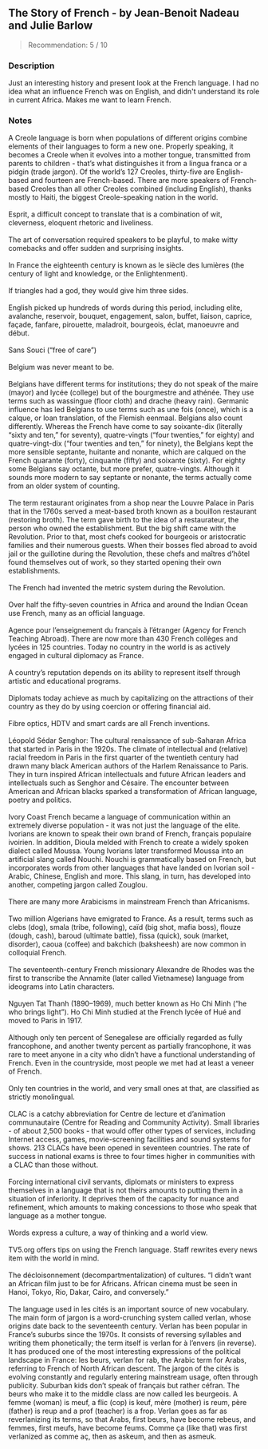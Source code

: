 ## The Story of French - by Jean-Benoit Nadeau and Julie Barlow
> Recommendation: 5 / 10
    
### Description
Just an interesting history and present look at the French language. I had no idea what an influence French was on English, and didn't understand its role in current Africa. Makes me want to learn French.
    
### Notes
A Creole language is born when populations of different origins combine elements of their languages to form a new one. Properly speaking, it becomes a Creole when it evolves into a mother tongue, transmitted from parents to children - that’s what distinguishes it from a lingua franca or a pidgin (trade jargon). Of the world’s 127 Creoles, thirty-five are English-based and fourteen are French-based. There are more speakers of French-based Creoles than all other Creoles combined (including English), thanks mostly to Haiti, the biggest Creole-speaking nation in the world.<br>
<br>
Esprit, a difficult concept to translate that is a combination of wit, cleverness, eloquent rhetoric and liveliness.<br>
<br>
The art of conversation required speakers to be playful, to make witty comebacks and offer sudden and surprising insights.<br>
<br>
In France the eighteenth century is known as le siècle des lumières (the century of light and knowledge, or the Enlightenment).<br>
<br>
If triangles had a god, they would give him three sides.<br>
<br>
English picked up hundreds of words during this period, including elite, avalanche, reservoir, bouquet, engagement, salon, buffet, liaison, caprice, façade, fanfare, pirouette, maladroit, bourgeois, éclat, manoeuvre and début.<br>
<br>
Sans Souci (“free of care”)<br>
<br>
Belgium was never meant to be.<br>
<br>
Belgians have different terms for institutions; they do not speak of the maire (mayor) and lycée (college) but of the bourgmestre and athénée. They use terms such as wassingue (floor cloth) and drache (heavy rain). Germanic influence has led Belgians to use terms such as une fois (once), which is a calque, or loan translation, of the Flemish eenmaal. Belgians also count differently. Whereas the French have come to say soixante-dix (literally “sixty and ten,” for seventy), quatre-vingts (“four twenties,” for eighty) and quatre-vingt-dix (“four twenties and ten,” for ninety), the Belgians kept the more sensible septante, huitante and nonante, which are calqued on the French quarante (forty), cinquante (fifty) and soixante (sixty). For eighty some Belgians say octante, but more prefer, quatre-vingts. Although it sounds more modern to say septante or nonante, the terms actually come from an older system of counting.<br>
<br>
The term restaurant originates from a shop near the Louvre Palace in Paris that in the 1760s served a meat-based broth known as a bouillon restaurant (restoring broth). The term gave birth to the idea of a restaurateur, the person who owned the establishment. But the big shift came with the Revolution. Prior to that, most chefs cooked for bourgeois or aristocratic families and their numerous guests. When their bosses fled abroad to avoid jail or the guillotine during the Revolution, these chefs and maîtres d’hôtel found themselves out of work, so they started opening their own establishments.<br>
<br>
The French had invented the metric system during the Revolution.<br>
<br>
Over half the fifty-seven countries in Africa and around the Indian Ocean use French, many as an official language.<br>
<br>
Agence pour l’enseignement du français à l’étranger (Agency for French Teaching Abroad). There are now more than 430 French collèges and lycées in 125 countries.  Today no country in the world is as actively engaged in cultural diplomacy as France.<br>
<br>
A country’s reputation depends on its ability to represent itself through artistic and educational programs.<br>
<br>
Diplomats today achieve as much by capitalizing on the attractions of their country as they do by using coercion or offering financial aid.<br>
<br>
Fibre optics, HDTV and smart cards are all French inventions.<br>
<br>
Léopold Sédar Senghor: The cultural renaissance of sub-Saharan Africa that started in Paris in the 1920s. The climate of intellectual and (relative) racial freedom in Paris in the first quarter of the twentieth century had drawn many black American authors of the Harlem Renaissance to Paris. They in turn inspired African intellectuals and future African leaders and intellectuals such as Senghor and Césaire. The encounter between American and African blacks sparked a transformation of African language, poetry and politics.<br>
<br>
Ivory Coast French became a language of communication within an extremely diverse population - it was not just the language of the elite. Ivorians are known to speak their own brand of French, français populaire ivoirien. In addition, Dioula melded with French to create a widely spoken dialect called Moussa. Young Ivorians later transformed Moussa into an artificial slang called Nouchi. Nouchi is grammatically based on French, but incorporates words from other languages that have landed on Ivorian soil - Arabic, Chinese, English and more. This slang, in turn, has developed into another, competing jargon called Zouglou.<br>
<br>
There are many more Arabicisms in mainstream French than Africanisms.<br>
<br>
Two million Algerians have emigrated to France. As a result, terms such as clebs (dog), smala (tribe, following), caïd (big shot, mafia boss), flouze (dough, cash), baroud (ultimate battle), fissa (quick), souk (market, disorder), caoua (coffee) and bakchich (baksheesh) are now common in colloquial French.<br>
<br>
The seventeenth-century French missionary Alexandre de Rhodes was the first to transcribe the Annamite (later called Vietnamese) language from ideograms into Latin characters.<br>
<br>
Nguyen Tat Thanh (1890–1969), much better known as Ho Chi Minh (“he who brings light”). Ho Chi Minh studied at the French lycée of Hué and moved to Paris in 1917.<br>
<br>
Although only ten percent of Senegalese are officially regarded as fully francophone, and another twenty percent as partially francophone, it was rare to meet anyone in a city who didn’t have a functional understanding of French. Even in the countryside, most people we met had at least a veneer of French.<br>
<br>
Only ten countries in the world, and very small ones at that, are classified as strictly monolingual.<br>
<br>
CLAC is a catchy abbreviation for Centre de lecture et d’animation communautaire (Centre for Reading and Community Activity).  Small libraries - of about 2,500 books - that would offer other types of services, including Internet access, games, movie-screening facilities and sound systems for shows.  213 CLACs have been opened in seventeen countries.  The rate of success in national exams is three to four times higher in communities with a CLAC than those without.<br>
<br>
Forcing international civil servants, diplomats or ministers to express themselves in a language that is not theirs amounts to putting them in a situation of inferiority. It deprives them of the capacity for nuance and refinement, which amounts to making concessions to those who speak that language as a mother tongue.  <br>
<br>
Words express a culture, a way of thinking and a world view.<br>
<br>
TV5.org offers tips on using the French language.  Staff rewrites every news item with the world in mind.<br>
<br>
The décloisonnement (decompartmentalization) of cultures. “I didn’t want an African film just to be for Africans. African cinema must be seen in Hanoi, Tokyo, Rio, Dakar, Cairo, and conversely.”<br>
<br>
The language used in les cités is an important source of new vocabulary. The main form of jargon is a word-crunching system called verlan, whose origins date back to the seventeenth century. Verlan has been popular in France’s suburbs since the 1970s. It consists of reversing syllables and writing them phonetically; the term itself is verlan for à l’envers (in reverse). It has produced one of the most interesting expressions of the political landscape in France: les beurs, verlan for rab, the Arabic term for Arabs, referring to French of North African descent. The jargon of the cités is evolving constantly and regularly entering mainstream usage, often through publicity. Suburban kids don’t speak of français but rather céfran. The beurs who make it to the middle class are now called les beurgeois. A femme (woman) is meuf, a flic (cop) is keuf, mère (mother) is reum, père (father) is reup and a prof (teacher) is a frop. Verlan goes as far as reverlanizing its terms, so that Arabs, first beurs, have become rebeus, and femmes, first meufs, have become feums. Comme ça (like that) was first verlanized as comme aç, then as askeum, and then as asmeuk.

